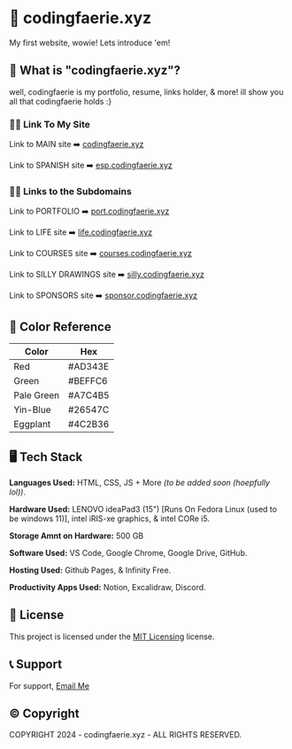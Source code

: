 # 🧠 codingfaerie.xyz

My first website, wowie! Lets introduce 'em!

## 🔎 What is "codingfaerie.xyz"?

well, codingfaerie is my portfolio, resume, links holder, & more! ill show you all that codingfaerie holds :}


### ⛓️‍💥 Link To My Site

Link to MAIN site ➡️ [codingfaerie.xyz](https://www.codingfaerie.xyz/)

Link to SPANISH site ➡️ [esp.codingfaerie.xyz](https://www.esp.codingfaerie.xyz/)

### ⛓️‍💥 Links to the Subdomains

Link to PORTFOLIO ➡️ [port.codingfaerie.xyz](https://www.port.codingfaerie.xyz/)

Link to LIFE site ➡️ [life.codingfaerie.xyz](https://www.life.codingfaerie.xyz/)

Link to COURSES site ➡️ [courses.codingfaerie.xyz](https://www.courses.codingfaerie.xyz/)

Link to SILLY DRAWINGS site ➡️ [silly.codingfaerie.xyz](https://www.silly.codingfaerie.xyz/)

Link to SPONSORS site ➡️ [sponsor.codingfaerie.xyz](https://www.sponsor.codingfaerie.xyz/)
## 🌈 Color Reference

| Color             | Hex                                                                |
| ----------------- | ------------------------------------------------------------------ |
| Red | #AD343E |
| Green | #BEFFC6 |
| Pale Green | #A7C4B5 |
| Yin-Blue | #26547C |
| Eggplant | #4C2B36 |

## 🖥️ Tech Stack

**Languages Used:** HTML, CSS, JS + More *(to be added soon (hoepfully lol))*.

**Hardware Used:** LENOVO ideaPad3 (15") [Runs On Fedora Linux (used to be windows 11)], intel iRIS-xe graphics, & intel CORe i5.

**Storage Amnt on Hardware:** 500 GB

**Software Used:** VS Code, Google Chrome, Google Drive, GitHub.

**Hosting Used:** Github Pages, & Infinity Free.

**Productivity Apps Used:** Notion, Excalidraw, Discord.
## 📖 License

This project is licensed under the [MIT Licensing](https://choosealicense.com/licenses/mit/) license.


## 📞 Support

For support, [Email Me](mailto:darleenfairy33@myyahoo.com)
## ©️ Copyright

COPYRIGHT 2024 - codingfaerie.xyz - ALL RIGHTS RESERVED.
